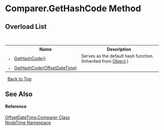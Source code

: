 # Comparer.GetHashCode Method 
 


## Overload List
&nbsp;<table><tr><th></th><th>Name</th><th>Description</th></tr><tr><td>![Public method](media/pubmethod.gif "Public method")</td><td><a href="http://msdn2.microsoft.com/en-us/library/zdee4b3y" target="_blank">GetHashCode()</a></td><td>
Serves as the default hash function.
 (Inherited from <a href="http://msdn2.microsoft.com/en-us/library/e5kfa45b" target="_blank">Object</a>.)</td></tr><tr><td>![Public method](media/pubmethod.gif "Public method")</td><td><a href="M_NodaTime_OffsetDateTime_Comparer_GetHashCode">GetHashCode(OffsetDateTime)</a></td><td /></tr></table>&nbsp;
<a href="#comparer.gethashcode-method">Back to Top</a>

## See Also


#### Reference
<a href="T_NodaTime_OffsetDateTime_Comparer">OffsetDateTime.Comparer Class</a><br /><a href="N_NodaTime">NodaTime Namespace</a><br />